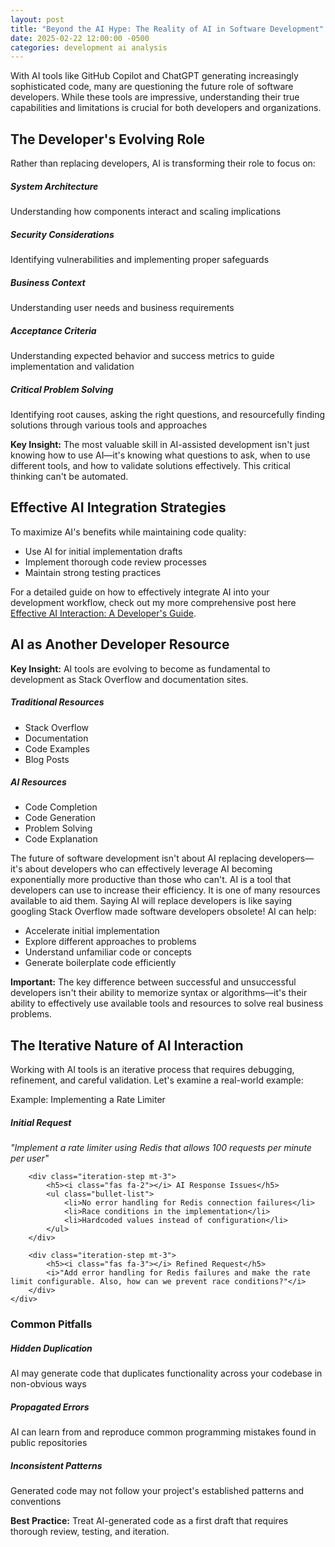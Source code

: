 ```yaml
---
layout: post
title: "Beyond the AI Hype: The Reality of AI in Software Development"
date: 2025-02-22 12:00:00 -0500
categories: development ai analysis
---
```


<div class="text-center mb-4">
    <i class="fas fa-robot fa-4x text-info"></i>
    <i class="fas fa-not-equal fa-2x mx-3"></i>
    <i class="fas fa-user-tie fa-4x text-warning"></i>
</div>

<p class="lead">
    With AI tools like GitHub Copilot and ChatGPT generating increasingly sophisticated code, many are questioning the future role of software developers. While these tools are impressive, understanding their true capabilities and limitations is crucial for both developers and organizations.
</p>

<!--more-->

<h2><i class="fas fa-brain"></i> The Developer's Evolving Role</h2>

<p>Rather than replacing developers, AI is transforming their role to focus on:</p>

<div class="row mb-4">
    <div class="col-md-4">
        <div class="card">
            <div class="card-body">
                <h5 class="card-title"><i class="fas fa-sitemap"></i> System Architecture</h5>
                <p class="card-text">Understanding how components interact and scaling implications</p>
            </div>
        </div>
    </div>
    <div class="col-md-4">
        <div class="card">
            <div class="card-body">
                <h5 class="card-title"><i class="fas fa-shield-alt"></i> Security Considerations</h5>
                <p class="card-text">Identifying vulnerabilities and implementing proper safeguards</p>
            </div>
        </div>
    </div>
    <div class="col-md-4">
        <div class="card">
            <div class="card-body">
                <h5 class="card-title"><i class="fas fa-users"></i> Business Context</h5>
                <p class="card-text">Understanding user needs and business requirements</p>
            </div>
        </div>
    </div>
   <div class="col-md-4 mt-4">
        <div class="card">
            <div class="card-body">
                <h5 class="card-title"><i class="fas fa-clipboard-check"></i> Acceptance Criteria</h5>
                <p class="card-text">Understanding expected behavior and success metrics to guide implementation and validation</p>
            </div>
        </div>
    </div>
    <div class="col-md-4 mt-4">
        <div class="card">
            <div class="card-body">
                <h5 class="card-title"><i class="fas fa-puzzle-piece"></i> Critical Problem Solving</h5>
                <p class="card-text">Identifying root causes, asking the right questions, and resourcefully finding solutions through various tools and approaches</p>
            </div>
        </div>
    </div>
</div>

<div class="alert alert-info" role="alert">
    <i class="fas fa-lightbulb"></i> <strong>Key Insight:</strong> 
    The most valuable skill in AI-assisted development isn't just knowing how to use AI—it's knowing what questions to ask, when to use different tools, and how to validate solutions effectively. This critical thinking can't be automated.
</div>

<h2><i class="fas fa-tools"></i> Effective AI Integration Strategies</h2>

<p>To maximize AI's benefits while maintaining code quality:</p>

<ul class="bullet-list">
    <li>Use AI for initial implementation drafts</li>
    <li>Implement thorough code review processes</li>
    <li>Maintain strong testing practices</li>
</ul>

<p class="text-justify">
    For a detailed guide on how to effectively integrate AI into your development workflow, check out my more comprehensive post here 
    <a href="/blog/2025/02/22/effective-ai-interaction/">Effective AI Interaction: A Developer's Guide</a>.
</p>

<h2><i class="fas fa-tools"></i> AI as Another Developer Resource</h2>

<div class="alert alert-info" role="alert">
    <i class="fas fa-lightbulb"></i> <strong>Key Insight:</strong> AI tools are evolving to become as fundamental to development as Stack Overflow and documentation sites.
</div>

<div class="row mb-4">
    <div class="col-md-6">
        <div class="card">
            <div class="card-body">
                <h5 class="card-title"><i class="fas fa-search"></i> Traditional Resources</h5>
                <ul class="list-unstyled">
                    <li><i class="fas fa-check text-success mr-2"></i> Stack Overflow</li>
                    <li><i class="fas fa-check text-success mr-2"></i> Documentation</li>
                    <li><i class="fas fa-check text-success mr-2"></i> Code Examples</li>
                    <li><i class="fas fa-check text-success mr-2"></i> Blog Posts</li>
                </ul>
            </div>
        </div>
    </div>
    <div class="col-md-6">
        <div class="card">
            <div class="card-body">
                <h5 class="card-title"><i class="fas fa-robot"></i> AI Resources</h5>
                <ul class="list-unstyled">
                    <li><i class="fas fa-check text-success mr-2"></i> Code Completion</li>
                    <li><i class="fas fa-check text-success mr-2"></i> Code Generation</li>
                    <li><i class="fas fa-check text-success mr-2"></i> Problem Solving</li>
                    <li><i class="fas fa-check text-success mr-2"></i> Code Explanation</li>
                </ul>
            </div>
        </div>
    </div>
</div>

<p class="text-justify">
    The future of software development isn't about AI replacing developers—it's about developers who can effectively leverage AI becoming exponentially more productive than those who can't. AI is a tool that developers can use to increase their efficiency. It is one of many resources available to aid them. Saying AI will replace developers is like saying googling Stack Overflow made software developers obsolete! AI can help:
</p>

<ul class="bullet-list">
    <li>Accelerate initial implementation</li>
    <li>Explore different approaches to problems</li>
    <li>Understand unfamiliar code or concepts</li>
    <li>Generate boilerplate code efficiently</li>
</ul>

<div class="alert alert-warning" role="alert">
    <i class="fas fa-exclamation-triangle"></i> <strong>Important:</strong> The key difference between successful and unsuccessful developers isn't their ability to memorize syntax or algorithms—it's their ability to effectively use available tools and resources to solve real business problems.
</div>

<h2><i class="fas fa-sync"></i> The Iterative Nature of AI Interaction</h2>

<p class="text-justify">
    Working with AI tools is an iterative process that requires debugging, refinement, and careful validation. Let's examine a real-world example:
</p>

<div class="card mb-4">
    <div class="card-header">
        <i class="fas fa-code"></i> Example: Implementing a Rate Limiter
    </div>
    <div class="card-body">
        <div class="iteration-step">
            <h5><i class="fas fa-1"></i> Initial Request</h5>
            <i>"Implement a rate limiter using Redis that allows 100 requests per minute per user"</i>
        </div>
        
        <div class="iteration-step mt-3">
            <h5><i class="fas fa-2"></i> AI Response Issues</h5>
            <ul class="bullet-list">
                <li>No error handling for Redis connection failures</li>
                <li>Race conditions in the implementation</li>
                <li>Hardcoded values instead of configuration</li>
            </ul>
        </div>

        <div class="iteration-step mt-3">
            <h5><i class="fas fa-3"></i> Refined Request</h5>
            <i>"Add error handling for Redis failures and make the rate limit configurable. Also, how can we prevent race conditions?"</i>
        </div>
    </div>
</div>

<h3><i class="fas fa-exclamation-circle"></i> Common Pitfalls</h3>

<div class="row mb-4">
    <div class="col-md-4">
        <div class="card h-100">
            <div class="card-body">
                <h5 class="card-title"><i class="fas fa-copy"></i> Hidden Duplication</h5>
                <p class="card-text">AI may generate code that duplicates functionality across your codebase in non-obvious ways</p>
            </div>
        </div>
    </div>
    <div class="col-md-4">
        <div class="card h-100">
            <div class="card-body">
                <h5 class="card-title"><i class="fas fa-bug"></i> Propagated Errors</h5>
                <p class="card-text">AI can learn from and reproduce common programming mistakes found in public repositories</p>
            </div>
        </div>
    </div>
    <div class="col-md-4">
        <div class="card h-100">
            <div class="card-body">
                <h5 class="card-title"><i class="fas fa-random"></i> Inconsistent Patterns</h5>
                <p class="card-text">Generated code may not follow your project's established patterns and conventions</p>
            </div>
        </div>
    </div>
</div>

<div class="alert alert-warning" role="alert">
    <i class="fas fa-lightbulb"></i> <strong>Best Practice:</strong> 
    Treat AI-generated code as a first draft that requires thorough review, testing, and iteration.
</div>

<div class="text-center my-4">
    <i class="fas fa-robot fa-3x text-info"></i>
    <i class="fas fa-plus fa-2x mx-3"></i>
    <i class="fas fa-user-tie fa-3x text-success"></i>
    <i class="fas fa-equals fa-2x mx-3"></i>
    <i class="fas fa-star fa-3x text-warning"></i>
</div>
